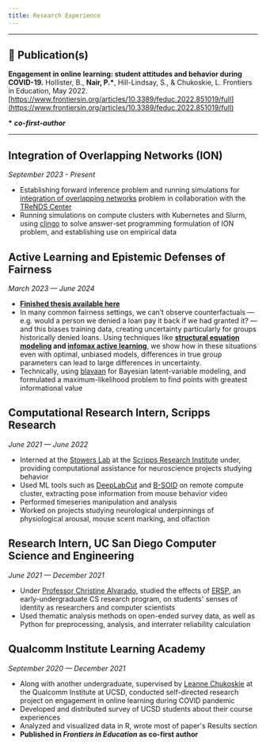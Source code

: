 ```yaml
---
title: Research Experience
---
```


---

## 📝 Publication(s)

**Engagement in online learning: student attitudes and behavior during COVID-19.** Hollister, B., **Nair, P.\***, Hill-Lindsay, S., & Chukoskie, L. Frontiers in Education, May 2022. [https://www.frontiersin.org/articles/10.3389/feduc.2022.851019/full](https://www.frontiersin.org/articles/10.3389/feduc.2022.851019/full)

**\*** ***co-first-author***

---

## Integration of Overlapping Networks (ION)
*September 2023 - Present*

- Establishing forward inference problem and running simulations for [integration of overlapping networks](https://proceedings.neurips.cc/paper_files/paper/2008/hash/37bc2f75bf1bcfe8450a1a41c200364c-Abstract.html) problem in collaboration with the [TReNDS Center](https://trendscenter.org/)
- Running simulations on compute clusters with Kubernetes and Slurm, using [clingo](https://potassco.org/clingo/) to solve answer-set programming formulation of ION problem, and establishing use on empirical data


## Active Learning and Epistemic Defenses of Fairness
*March 2023 — June 2024*

- **[Finished thesis available here](https://escholarship.org/content/qt2hm001k0/qt2hm001k0_noSplash_9acadb652ecaf8978f23cdf68974847f.pdf)**
- In many common fairness settings, we can’t observe counterfactuals — e.g. would a person we denied a loan pay it back if we had granted it? — and this biases training data, creating uncertainty particularly for groups historically denied loans. Using techniques like **[structural equation modeling](https://stats.oarc.ucla.edu/r/seminars/rsem/) and [infomax active learning](https://en.wikipedia.org/wiki/Infomax)**, we show how in these situations even with optimal, unbiased models, differences in true group parameters can lead to large differences in uncertainty. 
- Technically, using [blavaan](https://ecmerkle.github.io/blavaan/) for Bayesian latent-variable modeling, and formulated a maximum-likelihood problem to find points with greatest informational value

## Computational Research Intern, Scripps Research 
*June 2021 — June 2022*

- Interned at the [Stowers Lab](https://www.stowerslab.com/) at the [Scripps Research Institute](https://www.scripps.edu/) under, providing computational assistance for neuroscience projects studying behavior
- Used ML tools such as [DeepLabCut](https://deeplabcut.github.io/DeepLabCut/README.html) and [B-SOID](https://github.com/YttriLab/B-SOID) on remote compute cluster, extracting pose information from mouse behavior video
- Performed timeseries manipulation and analysis
- Worked on projects studying neurological underpinnings of physiological arousal, mouse scent marking, and olfaction

## Research Intern, UC San Diego Computer Science and Engineering
*June 2021 — December 2021*

- Under [Professor Christine Alvarado](https://sites.google.com/a/eng.ucsd.edu/alvarado/), studied the effects of [ERSP](https://ersp.eng.ucsd.edu/), an early-undergraduate CS research program, on students' senses of identity as researchers and computer scientists
- Used thematic analysis methods on open-ended survey data, as well as Python for preprocessing, analysis, and interrater reliability calculation

## Qualcomm Institute Learning Academy
*September 2020 — December 2021*

- Along with another undergraduate, supervised by [Leanne Chukoskie](https://bouve.northeastern.edu/directory/leanne-chukoskie/) at the Qualcomm Institute at UCSD, conducted self-directed research project on engagement in online learning during COVID pandemic
- Developed and distributed survey of UCSD students about their course experiences
- Analyzed and visualized data in R, wrote most of paper's Results section
- **Published in *Frontiers in Education* as co-first author**